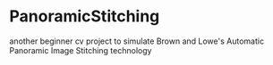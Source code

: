 # PanoramicStitching
another beginner cv project to simulate Brown and Lowe's Automatic Panoramic Image Stitching technology
